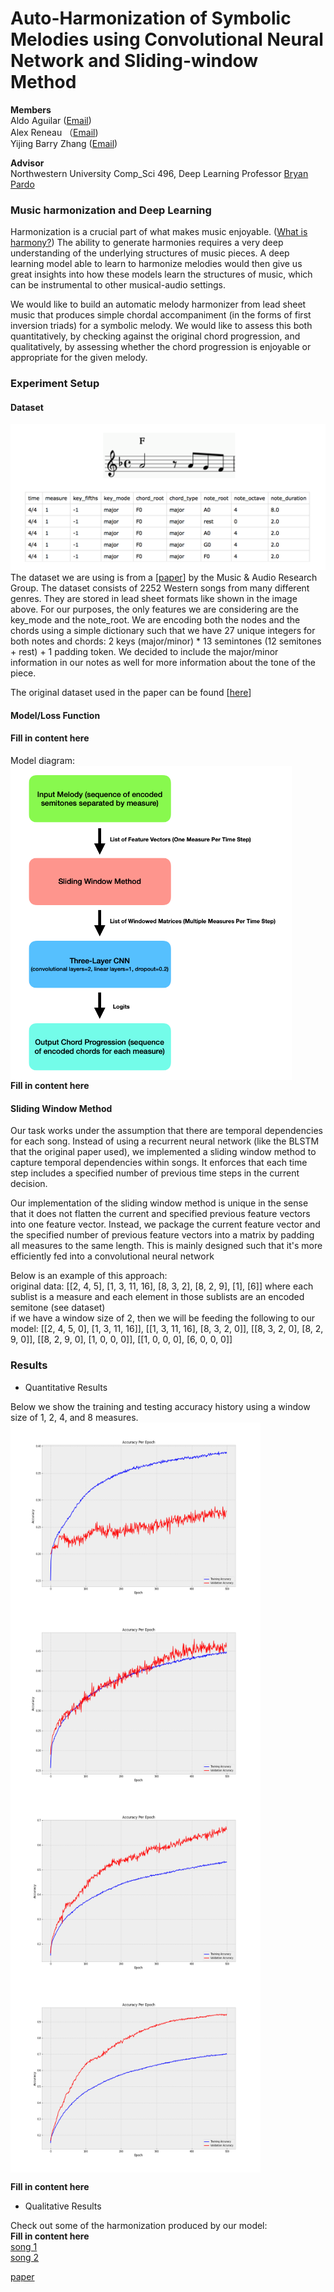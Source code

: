 # Auto-Harmonization of Symbolic Melodies using Convolutional Neural Network and Sliding-window Method

**Members**  
Aldo Aguilar ([Email](aldoaguilar2022@u.northwestern.edu))  
Alex Reneau （[Email](alexreneau2021@u.northwestern.edu))  
Yijing Barry Zhang ([Email](yijingzhang2021@u.northwestern.edu))  

**Advisor**  
Northwestern University Comp_Sci 496, Deep Learning
Professor [Bryan Pardo](https://users.cs.northwestern.edu/~pardo/)
 
 
### Music harmonization and Deep Learning
Harmonization is a crucial part of what makes music enjoyable. ([What is harmony?](https://www.youtube.com/watch?v=eRkgK4jfi6M&ab_channel=WIRED)) The ability to generate harmonies requires a very deep understanding of the underlying structures of music pieces. A deep learning model able to learn to harmonize melodies would then give us great insights into how these models learn the structures of music, which can be instrumental to other musical-audio settings.

We would like to build an automatic melody harmonizer from lead sheet music that produces simple chordal accompaniment (in the forms of first inversion triads) for a symbolic melody. We would like to assess this both quantitatively, by checking against the original chord progression, and qualitatively, by assessing whether the chord progression is enjoyable or appropriate for the given melody.


### Experiment Setup
#### Dataset  
![dataset example](https://github.com/nub3Ar/AutoHarmonizer/blob/main/dataformat.png?raw=true)  
The dataset we are using is from a [[paper](https://arxiv.org/ftp/arxiv/papers/1712/1712.01011.pdf)] by the Music & Audio Research Group. The dataset consists of 2252 Western songs from many different genres. They are stored in lead sheet formats like shown in the image above. For our purposes, the only features we are considering are the key_mode and the note_root. We are encoding both the nodes and the chords using a simple dictionary such that we have 27 unique integers for both notes and chords: 2 keys (major/minor) * 13 semintones (12 semitones + rest) + 1 padding token. We decided to include the major/minor information in our notes as well for more information about the tone of the piece.  

 The original dataset used in the paper can be found [[here](http://marg.snu.ac.kr/chord_generation/#)]
#### Model/Loss Function 
#### Fill in content here 
Model diagram:  
<img src="https://github.com/nub3Ar/AutoHarmonizer/blob/main/docs/diagram%20(2).png?raw=true" align="center" width="450">
<br/>
**Fill in content here**  

#### Sliding Window Method
Our task works under the assumption that there are temporal dependencies for each song. Instead of using a recurrent neural network (like the BLSTM that the original paper used), we implemented a sliding window method to capture temporal dependencies within songs. It enforces that each time step includes a specified number of previous time steps in the current decision.  

Our implementation of the sliding window method is unique in the sense that it does not flatten the current and specified previous feature vectors into one feature vector. Instead, we package the current feature vector and the specified number of previous feature vectors into a matrix by padding all measures to the same length. This is mainly designed such that it's more efficiently fed into a convolutional neural network

Below is an example of this approach:  
original data: [[2, 4, 5], [1, 3, 11, 16], [8, 3, 2], [8, 2, 9], [1], [6]] where each sublist is a measure and each element in those sublists are an encoded semitone (see dataset)  
if we have a window size of 2, then we will be feeding the following to our model:
[[2, 4, 5, 0], [1, 3, 11, 16]], [[1, 3, 11, 16], [8, 3, 2, 0]], [[8, 3, 2, 0], [8, 2, 9, 0]], [[8, 2, 9, 0], [1, 0, 0, 0]], [[1, 0, 0, 0], [6, 0, 0, 0]]  




### Results  
* Quantitative Results  

Below we show the training and testing accuracy history using a window size of 1, 2, 4, and 8 measures.  
<img src="https://github.com/nub3Ar/AutoHarmonizer/blob/main/docs/WindowSize1Accuracy.png?raw=true" align="center" height="300" width="400">
<img src="https://github.com/nub3Ar/AutoHarmonizer/blob/main/docs/WindowSize2Accuracy.png?raw=true" align="center" height="300" width="400">
<img src="https://github.com/nub3Ar/AutoHarmonizer/blob/main/docs/WindowSize4Accuracy.png?raw=true" align="center" height="300" width="400">
<img src="https://github.com/nub3Ar/AutoHarmonizer/blob/main/docs/WindowSize8Accuracy.png?raw=true" align="center" height="300" width="400">
<br/>

**Fill in content here**  
  
* Qualitative Results  

Check out some of the harmonization produced by our model:  
**Fill in content here**  
[song 1]()  
[song 2]()  

[paper](www.google.com)
